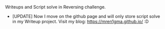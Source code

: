 Writeups and Script solve in Reversing challenge.
* [UPDATE] Now I move on the github page and will only store script solve in my Writeup project.
Visit my blog: https://mren1gma.github.io/ :D
